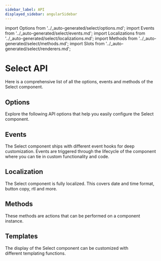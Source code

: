 ```yaml
---
sidebar_label: API
displayed_sidebar: angularSidebar
---
```


import Options from '../\_auto-generated/select/options.md';
import Events from '../\_auto-generated/select/events.md';
import Localizations from '../\_auto-generated/select/localizations.md';
import Methods from '../\_auto-generated/select/methods.md';
import Slots from '../\_auto-generated/select/renderers.md';

# Select API

Here is a comprehensive list of all the options, events and methods of the Select component.

<div className="option-list">

## Options
Explore the following API options that help you easily configure the Select component.

<Options />

## Events
The Select component ships with different event hooks for deep customization. Events are triggered through the lifecycle of the component where you can tie in custom functionality and code.

<Events />

## Localization
The Select component is fully localized. This covers date and time format, button copy, rtl and more.

<Localizations />

## Methods
These methods are actions that can be performed on a component instance.

<Methods />

<div className="option-list-templates">

## Templates
The display of the Select component can be customized with different templating functions.

<Slots />

</div>
</div>